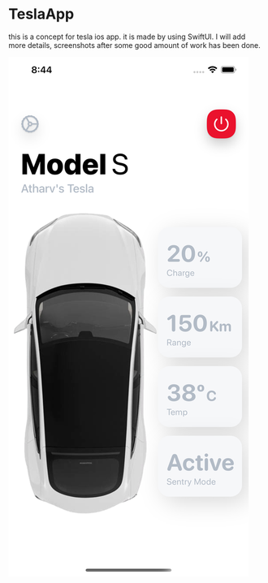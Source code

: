 # TeslaApp
this is a concept for tesla ios app. it is made by using SwiftUI.
I will add more details, screenshots after some good amount of work has been done.

![Alt text](TeslaNew/GithubAssets/HomePage.png?raw=true "Title")

